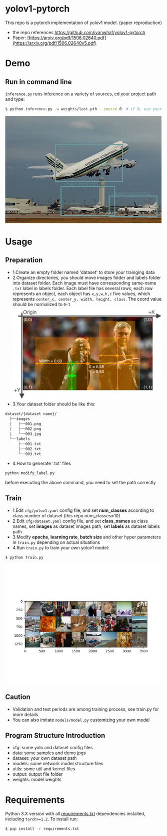 # yolov1-pytorch

This repo is a pytorch implementation of yolov1 model. (paper reproduction)

* the repo references https://github.com/ivanwhaf/yolov1-pytorch
* Paper: [https://arxiv.org/pdf/1506.02640.pdf](https://arxiv.org/pdf/1506.02640v5.pdf)

# Demo

## Run in command line

`inference.py` runs inference on a variety of sources, cd your project path and type:

```bash
$ python inference.py -w weights/last.pth --source 0  # if 0, use your own camera
```
![Alt text](data/samples/test_predict.jpg)

# Usage

## Preparation

* 1.Create an empty folder named 'dataset' to store your trainging data
* 2.Organize directories, you should move images folder and labels folder into dataset folder. Each image must have
  corresponding same-name `.txt` label in labels folder. Each label file has several rows, each row represents an
  object, each object has `x,y,w,h,c` five values, which represents `center_x, center_y, width, height, class`. The
  coord value should be normalized to `0~1`  
 ![ !\[image\](https://github.com/ivanwhaf/yolov1-pytorch/blob/master/data/xywh.jpg)](data/xywh.jpg)
* 3.Your dataset folder should be like this:

```
dataset/{dataset name}/
  ├──images
  |   ├──001.png
  |   ├──002.png
  |   └──003.jpg
  └──labels 
      ├──001.txt
      ├──002.txt
      └──003.txt
```
*   4.How to generate '.txt' files

```
python modify_label.py
```
before executing the above command, you need to set the path correctly


## Train

* 1.Edit `cfg/yolov1.yaml` config file, and set **num_classes** according to class number of dataset (this repo
  num_classes=10)
* 2.Edit `cfg/dataset.yaml` config file, and set **class_names** as class names, set **images** as dataset images path,
  set **labels** as dataset labels path
* 3.Modify **epochs**, **learning rate**, **batch size** and other hyper parameters in `train.py` depending on actual
  situations
* 4.Run `train.py` to train your own yolov1 model:

```bash 
$ python train.py 
```

![!\[image\](https://github.com/ivanwhaf/yolov1-pytorch/blob/master/data/batch0.png)](data/batch0.png)

## Caution


* Validation and test periods are among training process, see train.py for more details
* You can also imitate `models/model.py` customizing your own model

## Program Structure Introduction

* cfg: some yolo and dataset config files
* data: some samples and demo jpgs
* dataset: your own dataset path
* models: some network model structure files
* utils: some util and kernel files
* output: output file folder
* weights: model weights

# Requirements

Python 3.X version with all [requirements.txt](https://github.com/ivanwhaf/yolov1-pytorch/blob/master/requirements.txt)
dependencies installed, including `torch>=1.2`. To install run:

```bash
$ pip install -r requirements.txt
```
